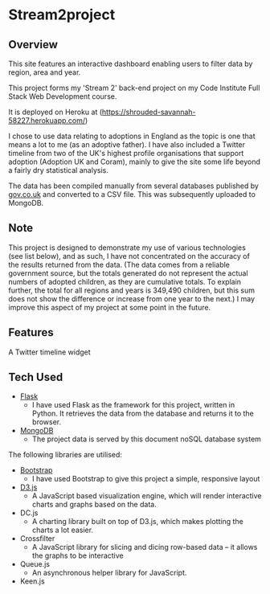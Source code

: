# Stream2project

## Overview

This site features an interactive dashboard enabling users to filter data by region, area and year. 

This project forms my 'Stream 2' back-end project on my Code Institute Full Stack Web Development course.

It is deployed on Heroku at (https://shrouded-savannah-58227.herokuapp.com/)

I chose to use data relating to adoptions in England as the topic is one that means a lot to me (as an adoptive father). I have also included a Twitter timeline from two of the UK's highest profile organisations that support adoption (Adoption UK and Coram), mainly to give the site some life beyond a fairly dry statistical analysis.


The data has been compiled manually from several databases published by [gov.co.uk](https://www.gov.uk/government/collections/statistics-looked-after-children) and converted to a CSV file. This was subsequently uploaded to MongoDB.


## Note
This project is designed to demonstrate my use of various technologies (see list below), and as such, I have not concentrated on the accuracy of the results returned from the data.
(The data comes from a reliable government source, but the totals generated do not represent the actual numbers of adopted children, as they are cumulative totals. To explain further, the total for all regions and years is 349,490 children, but  this sum does not show the difference or increase from one year to the next.) 
I may improve this aspect of my project at some point in the future.

## Features
A Twitter timeline widget


## Tech Used
- [Flask](http://flask.pocoo.org/)
	- I have used Flask as the framework for this project, written in Python. It retrieves the data from the database and returns it to the browser.
- [MongoDB](https://www.mongodb.com/)  
	- The project data is served by this document noSQL database system

The following libraries are utilised:
- [Bootstrap](http://getbootstrap.com/)
    - I have used Bootstrap to give this project a simple, responsive layout
- [D3.js](https://d3js.org/) 
	- A JavaScript based visualization engine, which will render interactive charts and graphs based on the data.
- DC.js
	- A charting library built on top of D3.js, which makes plotting the charts a lot easier.
- Crossfilter 
	- A JavaScript library for slicing and dicing row-based data – it allows the graphs to be interactive
- Queue.js
    - An asynchronous helper library for JavaScript.
- Keen.js